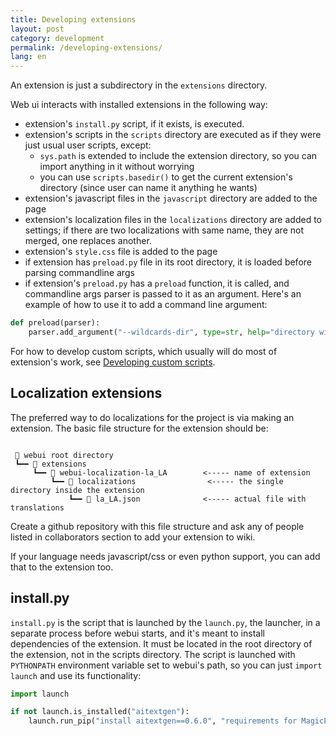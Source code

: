 ```yaml
---
title: Developing extensions
layout: post
category: development
permalink: /developing-extensions/
lang: en
---
```

An extension is just a subdirectory in the `extensions` directory.

Web ui interacts with installed extensions in the following way:

- extension's `install.py` script, if it exists, is executed.
- extension's scripts in the `scripts` directory are executed as if they were just usual user scripts, except:
  - `sys.path` is extended to include the extension directory, so you can import anything in it without worrying
  - you can use `scripts.basedir()` to get the current extension's directory (since user can name it anything he wants)
- extension's javascript files in the `javascript` directory are added to the page
- extension's localization files in the `localizations` directory are added to settings; if there are two localizations with same name, they are not merged, one replaces another.
- extension's `style.css` file is added to the page
- if extension has `preload.py` file in its root directory, it is loaded before parsing commandline args
- if extension's `preload.py` has a `preload` function, it is called, and commandline args parser is passed to it as an argument. Here's an example of how to use it to add a command line argument:
```python
def preload(parser):
    parser.add_argument("--wildcards-dir", type=str, help="directory with wildcards", default=None)
```

For how to develop custom scripts, which usually will do most of extension's work, see [Developing custom scripts](../Developing-custom-scripts).

## Localization extensions
The preferred way to do localizations for the project is via making an extension. The basic file structure for the extension should be:

```

 📁 webui root directory
 ┗━━ 📁 extensions
     ┗━━ 📁 webui-localization-la_LA        <----- name of extension
         ┗━━ 📁 localizations                <----- the single directory inside the extension
             ┗━━ 📄 la_LA.json              <----- actual file with translations
```

Create a github repository with this file structure and ask any of people listed in collaborators section to add your extension to wiki.

If your language needs javascript/css or even python support, you can add that to the extension too.

## install.py
`install.py` is the script that is launched by the `launch.py`, the launcher, in a separate process before webui starts, and it's meant to install dependencies of the extension. It must be located in the root directory of the extension, not in the scripts directory. The script is launched with `PYTHONPATH` environment variable set to webui's path, so you can just `import launch` and use its functionality:

```python
import launch

if not launch.is_installed("aitextgen"):
    launch.run_pip("install aitextgen==0.6.0", "requirements for MagicPrompt")
```
